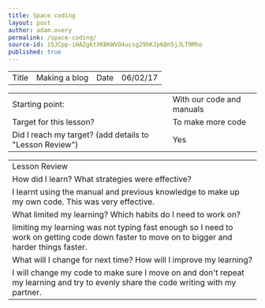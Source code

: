 ```yaml
---
title: Space coding
layout: post
author: adam.overy
permalink: /space-coding/
source-id: 15JCpp-iHAZgktXKBKWVO4ucsg29hKJp6Qn5jJLT9Mho
published: true
---
```

<table>
  <tr>
    <td>Title</td>
    <td>Making a blog</td>
    <td>Date</td>
    <td>06/02/17</td>
  </tr>
</table>


<table>
  <tr>
    <td>Starting point:</td>
    <td>With our code and manuals</td>
  </tr>
  <tr>
    <td>Target for this lesson?</td>
    <td>To make more code</td>
  </tr>
  <tr>
    <td>Did I reach my target? 
(add details to "Lesson Review")</td>
    <td>Yes</td>
  </tr>
</table>


<table>
  <tr>
    <td>Lesson Review</td>
  </tr>
  <tr>
    <td>How did I learn? What strategies were effective? </td>
  </tr>
  <tr>
    <td>I learnt using the manual and previous knowledge to make up my own code. This was very effective.</td>
  </tr>
  <tr>
    <td>What limited my learning? Which habits do I need to work on? </td>
  </tr>
  <tr>
    <td>limiting my learning was not typing fast enough so I need to work on getting code down faster to move on to bigger and harder things faster.</td>
  </tr>
  <tr>
    <td>What will I change for next time? How will I improve my learning?</td>
  </tr>
  <tr>
    <td>I will change my code to make sure I move on and don't repeat my learning and try to evenly share the code writing with my partner.</td>
  </tr>
</table>


